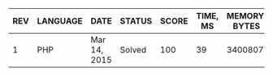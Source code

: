 | REV | LANGUAGE | DATE | STATUS | SCORE | TIME, MS | MEMORY, BYTES | IN RANKING | UNIQUE | RANKING POINTS |
|-----|----------|------|--------|-------|----------|---------------|------------|--------|----------------|
| 1 | PHP | Mar 14, 2015 | Solved | 100 | 39 | 3400807 | yes | yes | 32.092 |

